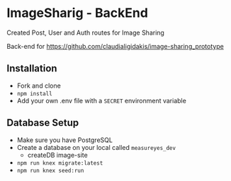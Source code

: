 # ImageSharig - BackEnd
Created Post, User and Auth routes for Image Sharing

Back-end for https://github.com/claudialigidakis/image-sharing_prototype

## Installation
- Fork and clone
- `npm install`
- Add your own .env file with a `SECRET` environment variable

## Database Setup
- Make sure you have PostgreSQL
- Create a database on your local called `measureyes_dev`
  - createDB image-site
- `npm run knex migrate:latest`
- `npm run knex seed:run`
